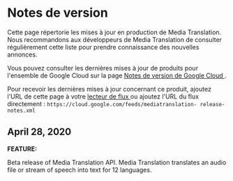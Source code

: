 #  Notes de version

Cette page répertorie les mises à jour en production de Media Translation.
Nous recommandons aux développeurs de Media Translation de consulter
régulièrement cette liste pour prendre connaissance des nouvelles annonces.

Vous pouvez consulter les dernières mises à jour de produits pour l'ensemble
de Google Cloud sur la page [ Notes de version de Google Cloud
](https://cloud.google.com/release-notes?hl=fr) .

Pour recevoir les dernières mises à jour concernant ce produit, ajoutez l'URL
de cette page à votre [ lecteur de flux
](https://wikipedia.org/wiki/Comparison_of_feed_aggregators) ou ajoutez l'URL
du flux directement : ` https://cloud.google.com/feeds/mediatranslation-
release-notes.xml `

##  April 28, 2020

**FEATURE:**

Beta release of Media Translation API. Media Translation translates an audio
file or stream of speech into text for 12 languages.

